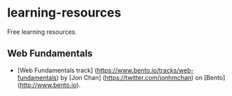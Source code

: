 # learning-resources
Free learning resources.

## Web Fundamentals
- [Web Fundamentals track] (https://www.bento.io/tracks/web-fundamentals) by [Jon Chan] (https://twitter.com/jonhmchan) on [Bento] (http://www.bento.io).

